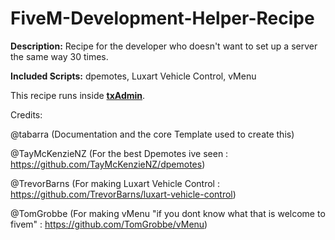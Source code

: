 # FiveM-Development-Helper-Recipe
**Description:** Recipe for the developer who doesn't want to set up a server the same way 30 times. 


**Included Scripts:** dpemotes, Luxart Vehicle Control, vMenu

This recipe runs inside [**txAdmin**](https://github.com/tabarra/txAdmin).  

Credits:

@tabarra (Documentation and the core Template used to create this)

@TayMcKenzieNZ (For the best Dpemotes ive seen : https://github.com/TayMcKenzieNZ/dpemotes)

@TrevorBarns (For making Luxart Vehicle Control : https://github.com/TrevorBarns/luxart-vehicle-control)

@TomGrobbe (For making vMenu "if you dont know what that is welcome to fivem" : https://github.com/TomGrobbe/vMenu)
